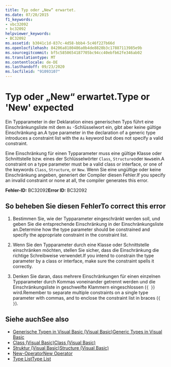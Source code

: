 ```yaml
---
title: Typ oder „New“ erwartet.
ms.date: 07/20/2015
f1_keywords:
- vbc32092
- bc32092
helpviewer_keywords:
- BC32092
ms.assetid: b3041c1d-837c-4d58-bbb4-5c46f227b66d
ms.openlocfilehash: 84206a8180486a0b4de8828b3c17887113985e9b
ms.sourcegitcommit: bf5c5850654187705bc94cc40ebfb62fe346ab02
ms.translationtype: MT
ms.contentlocale: de-DE
ms.lasthandoff: 09/23/2020
ms.locfileid: "91093107"
---
```

# <a name="type-or-new-expected"></a><span data-ttu-id="a58c9-102">Typ oder „New“ erwartet.</span><span class="sxs-lookup"><span data-stu-id="a58c9-102">Type or 'New' expected</span></span>

<span data-ttu-id="a58c9-103">Ein Typparameter in der Deklaration eines generischen Typs führt eine Einschränkungsliste mit dem `As` -Schlüsselwort ein, gibt aber keine gültige Einschränkung an.</span><span class="sxs-lookup"><span data-stu-id="a58c9-103">A type parameter in the declaration of a generic type introduces a constraint list with the `As` keyword but does not specify a valid constraint.</span></span>  
  
 <span data-ttu-id="a58c9-104">Eine Einschränkung für einen Typparameter muss eine gültige Klasse oder Schnittstelle bzw. eines der Schlüsselwörter `Class`, `Structure`oder `New`sein.</span><span class="sxs-lookup"><span data-stu-id="a58c9-104">A constraint on a type parameter must be a valid class or interface, or one of the keywords `Class`, `Structure`, or `New`.</span></span> <span data-ttu-id="a58c9-105">Wenn Sie eine ungültige oder keine Einschränkung angeben, generiert der Compiler diesen Fehler.</span><span class="sxs-lookup"><span data-stu-id="a58c9-105">If you specify an invalid constraint or none at all, the compiler generates this error.</span></span>  
  
 <span data-ttu-id="a58c9-106">**Fehler-ID:** BC32092</span><span class="sxs-lookup"><span data-stu-id="a58c9-106">**Error ID:** BC32092</span></span>  
  
## <a name="to-correct-this-error"></a><span data-ttu-id="a58c9-107">So beheben Sie diesen Fehler</span><span class="sxs-lookup"><span data-stu-id="a58c9-107">To correct this error</span></span>  
  
1. <span data-ttu-id="a58c9-108">Bestimmen Sie, wie der Typparameter eingeschränkt werden soll, und geben Sie die entsprechende Einschränkung in der Einschränkungsliste an.</span><span class="sxs-lookup"><span data-stu-id="a58c9-108">Determine how the type parameter should be constrained and specify the appropriate constraint in the constraint list.</span></span>  
  
2. <span data-ttu-id="a58c9-109">Wenn Sie den Typparameter durch eine Klasse oder Schnittstelle einschränken möchten, stellen Sie sicher, dass die Einschränkung die richtige Schreibweise verwendet.</span><span class="sxs-lookup"><span data-stu-id="a58c9-109">If you intend to constrain the type parameter by a class or interface, make sure the constraint spells it correctly.</span></span>  
  
3. <span data-ttu-id="a58c9-110">Denken Sie daran, dass mehrere Einschränkungen für einen einzelnen Typparameter durch Kommas voneinander getrennt werden und die Einschränkungsliste in geschweifte Klammern eingeschlossen (`{ }`) wird.</span><span class="sxs-lookup"><span data-stu-id="a58c9-110">Remember to separate multiple constraints on a single type parameter with commas, and to enclose the constraint list in braces (`{ }`).</span></span>  
  
## <a name="see-also"></a><span data-ttu-id="a58c9-111">Siehe auch</span><span class="sxs-lookup"><span data-stu-id="a58c9-111">See also</span></span>

- [<span data-ttu-id="a58c9-112">Generische Typen in Visual Basic (Visual Basic)</span><span class="sxs-lookup"><span data-stu-id="a58c9-112">Generic Types in Visual Basic</span></span>](../programming-guide/language-features/data-types/generic-types.md)
- [<span data-ttu-id="a58c9-113">Class (Visual Basic)</span><span class="sxs-lookup"><span data-stu-id="a58c9-113">Class (Visual Basic)</span></span>](../language-reference/statements/class-statement.md)
- [<span data-ttu-id="a58c9-114">Struktur (Visual Basic)</span><span class="sxs-lookup"><span data-stu-id="a58c9-114">Structure (Visual Basic)</span></span>](../language-reference/statements/structure-statement.md)
- [<span data-ttu-id="a58c9-115">New-Operator</span><span class="sxs-lookup"><span data-stu-id="a58c9-115">New Operator</span></span>](../language-reference/operators/new-operator.md)
- [<span data-ttu-id="a58c9-116">Type List</span><span class="sxs-lookup"><span data-stu-id="a58c9-116">Type List</span></span>](../language-reference/statements/type-list.md)

